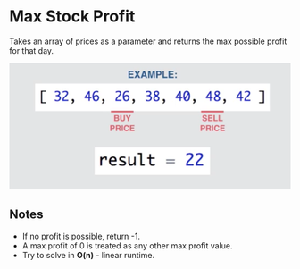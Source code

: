 # Max Stock Profit
Takes an array of prices as a parameter and returns the max possible profit for that day.

![](stock-price-1.png)

## Notes
* If no profit is possible, return -1.
* A max profit of 0 is treated as any other max profit value.
* Try to solve in **O(n)** - linear runtime.

